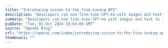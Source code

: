 ```yaml
---
title: "Introducing vision to the fine-tuning API"
description: "Developers can now fine-tune GPT-4o with images and text to improve vision capabilities"
summary: "Developers can now fine-tune GPT-4o with images and text to improve vision capabilities"
pubDate: "Tue, 01 Oct 2024 10:04:00 GMT"
source: "OpenAI Blog"
url: "https://openai.com/index/introducing-vision-to-the-fine-tuning-api"
thumbnail: ""
---
```


